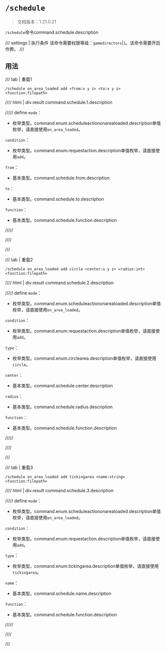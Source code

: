 # `/schedule`

> 文档版本：1.21.0.21

`/schedule`命令command.schedule.description

/// settings | 执行条件
该命令需要权限等级：`gamedirectors`|`1`。该命令需要开启作弊。
///

## 用法

/// tab | 重载1
```mcfunction
/schedule on_area_loaded add <from:x y z> <to:x y z> <function:filepath>
```

//// html | div.result
command.schedule.1.description

///// define
`mode`：<!-- md:samp ScheduleActionOnAreaLoaded -->

- 枚举类型。command.enum.scheduleactiononarealoaded.description单值枚举，请直接使用`on_area_loaded`。

`condition`：<!-- md:samp RequestAction -->

- 枚举类型。command.enum.requestaction.description单值枚举，请直接使用`add`。

`from`：<!-- md:samp x y z -->

- 基本类型。command.schedule.from.description

`to`：<!-- md:samp x y z -->

- 基本类型。command.schedule.to.description

`function`：<!-- md:samp filepath -->

- 基本类型。command.schedule.function.description


/////

////

///

/// tab | 重载2
```mcfunction
/schedule on_area_loaded add circle <center:x y z> <radius:int> <function:filepath>
```

//// html | div.result
command.schedule.2.description

///// define
`mode`：<!-- md:samp ScheduleActionOnAreaLoaded -->

- 枚举类型。command.enum.scheduleactiononarealoaded.description单值枚举，请直接使用`on_area_loaded`。

`condition`：<!-- md:samp RequestAction -->

- 枚举类型。command.enum.requestaction.description单值枚举，请直接使用`add`。

`type`：<!-- md:samp CircleArea -->

- 枚举类型。command.enum.circlearea.description单值枚举，请直接使用`circle`。

`center`：<!-- md:samp x y z -->

- 基本类型。command.schedule.center.description

`radius`：<!-- md:samp int -->

- 基本类型。command.schedule.radius.description

`function`：<!-- md:samp filepath -->

- 基本类型。command.schedule.function.description


/////

////

///

/// tab | 重载3
```mcfunction
/schedule on_area_loaded add tickingarea <name:string> <function:filepath>
```

//// html | div.result
command.schedule.3.description

///// define
`mode`：<!-- md:samp ScheduleActionOnAreaLoaded -->

- 枚举类型。command.enum.scheduleactiononarealoaded.description单值枚举，请直接使用`on_area_loaded`。

`condition`：<!-- md:samp RequestAction -->

- 枚举类型。command.enum.requestaction.description单值枚举，请直接使用`add`。

`type`：<!-- md:samp TickingArea -->

- 枚举类型。command.enum.tickingarea.description单值枚举，请直接使用`tickingarea`。

`name`：<!-- md:samp string -->

- 基本类型。command.schedule.name.description

`function`：<!-- md:samp filepath -->

- 基本类型。command.schedule.function.description


/////

////

///

